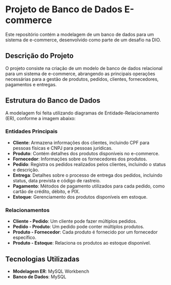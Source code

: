 # Projeto de Banco de Dados E-commerce

Este repositório contém a modelagem de um banco de dados para um sistema de e-commerce, desenvolvido como parte de um desafio na DIO.

## Descrição do Projeto

O projeto consiste na criação de um modelo de banco de dados relacional para um sistema de e-commerce, abrangendo as principais operações necessárias para a gestão de produtos, pedidos, clientes, fornecedores, pagamentos e entregas.

## Estrutura do Banco de Dados

A modelagem foi feita utilizando diagramas de Entidade-Relacionamento (ER), conforme a imagem abaixo:



### Entidades Principais

- **Cliente**: Armazena informações dos clientes, incluindo CPF para pessoas físicas e CNPJ para pessoas jurídicas.
- **Produto**: Contém detalhes dos produtos disponíveis no e-commerce.
- **Fornecedor**: Informações sobre os fornecedores dos produtos.
- **Pedido**: Registra os pedidos realizados pelos clientes, incluindo o status e descrição.
- **Entrega**: Detalhes sobre o processo de entrega dos pedidos, incluindo status, data prevista e código de rastreio.
- **Pagamento**: Métodos de pagamento utilizados para cada pedido, como cartão de crédito, débito, e PIX.
- **Estoque**: Gerenciamento dos produtos disponíveis em estoque.

### Relacionamentos

- **Cliente - Pedido**: Um cliente pode fazer múltiplos pedidos.
- **Pedido - Produto**: Um pedido pode conter múltiplos produtos.
- **Produto - Fornecedor**: Cada produto é fornecido por um fornecedor específico.
- **Produto - Estoque**: Relaciona os produtos ao estoque disponível.

## Tecnologias Utilizadas

- **Modelagem ER**: MySQL Workbench
- **Banco de Dados**: MySQL
